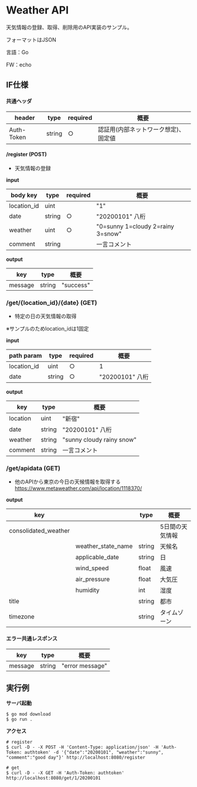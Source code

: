 # Weather API
天気情報の登録、取得、削除用のAPI実装のサンプル。

フォーマットはJSON

言語：Go

FW：echo

## IF仕様
#### 共通ヘッダ
|header|type|required|概要|
|---|---|---|---|
|Auth-Token|string|○|認証用(内部ネットワーク想定)、固定値|

#### /register (POST)

* 天気情報の登録

**input**

|body key|type|required|概要|
|---|---|---|---|
|location_id|uint| |"1"|
|date|string|○|"20200101" 八桁|
|weather|uint|○|"0=sunny 1=cloudy 2=rainy 3=snow"|
|comment|string| |一言コメント|

**output**

|key|type|概要|
|---|---|---|
|message|string|"success"|



### /get/{location_id}/{date} (GET)

* 特定の日の天気情報の取得

※サンプルのためlocation_idは1固定

**input**

|path param|type|required|概要|
|---|---|---|---|
|location_id|uint|○|1|
|date|string|○|"20200101" 八桁|

**output**

|key|type|概要|
|---|---|---|
|location|uint|"新宿"|
|date|string|"20200101" 八桁|
|weather|string|"sunny cloudy rainy snow"|
|comment|string|一言コメント|

### /get/apidata (GET)

* 他のAPIから東京の今日の天候情報を取得する
https://www.metaweather.com/api/location/1118370/

**output**

|key| |type|概要|
|---|---|---|---|
|consolidated_weather| | |5日間の天気情報|
| |weather_state_name|string|天候名|
| |applicable_date|string|日|
| |wind_speed|float|風速|
| |air_pressure|float|大気圧|
| |humidity|int| 湿度 |
|title| |string| 都市 |
|timezone| |string| タイムゾーン |


#### エラー共通レスポンス

|key|type|概要|
|---|---|---|
|message|string|"error message"|

## 実行例

**サーバ起動** 
```
$ go mod download
$ go run .
```

**アクセス**
```
# register
$ curl -D - -X POST -H 'Content-Type: application/json' -H 'Auth-Token: authtoken' -d '{"date":"20200101", "weather":"sunny", "comment":"good day"}' http://localhost:8080/register

# get
$ curl -D - -X GET -H 'Auth-Token: authtoken' http://localhost:8080/get/1/20200101
```


